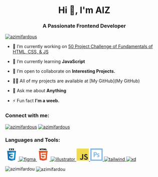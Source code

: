 <h1 align="center">Hi 👋, I'm AIZ</h1>
<h3 align="center">A Passionate Frontend Developer</h3>

<p align="left"> <a href="https://twitter.com/azimifardous" target="blank"><img src="https://img.shields.io/twitter/follow/azimifardous?logo=twitter&style=for-the-badge" alt="azimifardous" /></a> </p>

- 🔭 I’m currently working on [50 Project Challenge of Fundamentals of HTML, CSS, & JS](https://github.com/azimifardous/50-Project-Challenges-of-Fundamentals-of-HTML-CSS-JS.git)

- 🌱 I’m currently learning **JavaScript**

- 👯 I’m open to collaborate on **Interesting Projects.**

- 👨‍💻 All of my projects are available at [My GitHub](My GitHub)

- 💬 Ask me about **Anything**

- ⚡ Fun fact **I'm a weeb.**

<h3 align="left">Connect with me:</h3>
<p align="left">
<a href="https://twitter.com/azimifardous" target="blank"><img align="center" src="https://raw.githubusercontent.com/rahuldkjain/github-profile-readme-generator/master/src/images/icons/Social/twitter.svg" alt="azimifardous" height="30" width="40" /></a>
<a href="https://linkedin.com/in/azimifardous" target="blank"><img align="center" src="https://raw.githubusercontent.com/rahuldkjain/github-profile-readme-generator/master/src/images/icons/Social/linked-in-alt.svg" alt="azimifardous" height="30" width="40" /></a>
</p>

<h3 align="left">Languages and Tools:</h3>
<p align="left"> <a href="https://www.w3schools.com/css/" target="_blank" rel="noreferrer"> <img src="https://raw.githubusercontent.com/devicons/devicon/master/icons/css3/css3-original-wordmark.svg" alt="css3" width="40" height="40"/> </a> <a href="https://www.figma.com/" target="_blank" rel="noreferrer"> <img src="https://www.vectorlogo.zone/logos/figma/figma-icon.svg" alt="figma" width="40" height="40"/> </a> <a href="https://www.w3.org/html/" target="_blank" rel="noreferrer"> <img src="https://raw.githubusercontent.com/devicons/devicon/master/icons/html5/html5-original-wordmark.svg" alt="html5" width="40" height="40"/> </a> <a href="https://www.adobe.com/in/products/illustrator.html" target="_blank" rel="noreferrer"> <img src="https://www.vectorlogo.zone/logos/adobe_illustrator/adobe_illustrator-icon.svg" alt="illustrator" width="40" height="40"/> </a> <a href="https://developer.mozilla.org/en-US/docs/Web/JavaScript" target="_blank" rel="noreferrer"> <img src="https://raw.githubusercontent.com/devicons/devicon/master/icons/javascript/javascript-original.svg" alt="javascript" width="40" height="40"/> </a> <a href="https://www.photoshop.com/en" target="_blank" rel="noreferrer"> <img src="https://raw.githubusercontent.com/devicons/devicon/master/icons/photoshop/photoshop-line.svg" alt="photoshop" width="40" height="40"/> </a> <a href="https://tailwindcss.com/" target="_blank" rel="noreferrer"> <img src="https://www.vectorlogo.zone/logos/tailwindcss/tailwindcss-icon.svg" alt="tailwind" width="40" height="40"/> </a> <a href="https://www.adobe.com/products/xd.html" target="_blank" rel="noreferrer"> <img src="https://cdn.worldvectorlogo.com/logos/adobe-xd.svg" alt="xd" width="40" height="40"/> </a> </p>

<p><img align="left" src="https://github-readme-stats.vercel.app/api/top-langs?username=azimifardou&show_icons=true&locale=en&layout=compact" alt="azimifardou" /></p>

<p>&nbsp;<img align="center" src="https://github-readme-stats.vercel.app/api?username=azimifardou&show_icons=true&locale=en" alt="azimifardou" /></p>
